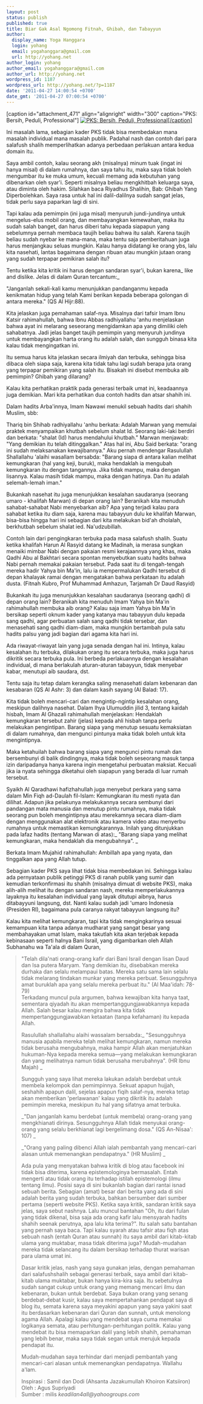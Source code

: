 ```yaml
---
layout: post
status: publish
published: true
title: Biar Gak Asal Ngomong Fitnah, Ghibah, dan Tabayyun
author:
  display_name: Yoga Hanggara
  login: yohang
  email: yogahanggara@gmail.com
  url: http://yohang.net
author_login: yohang
author_email: yogahanggara@gmail.com
author_url: http://yohang.net
wordpress_id: 1187
wordpress_url: http://yohang.net/?p=1187
date: '2011-04-27 14:00:54 +0700'
date_gmt: '2011-04-27 07:00:54 +0700'
---
```

[caption id="attachment\_471" align="alignright" width="300" caption="PKS: Bersih, Peduli, Professional"] [![](http://yohang.net/wp-content/uploads/2008/12/pkspalestina-300x219.jpg "PKS: Bersih, Peduli, Professional")[/caption]](http://yohang.net/wp-content/uploads/2008/12/pkspalestina.jpg)

Ini masalah lama, sebagian kader PKS tidak bisa membedakan mana masalah individual mana masalah publik. Padahal nash dan contoh dari para salafush shalih memperlihatkan adanya perbedaan perlakuan antara kedua domain itu.

Saya ambil contoh, kalau seorang akh (misalnya) minum tuak (ingat ini hanya misal) di dalam rumahnya, dan saya tahu itu, maka saya tidak boleh mengumbar itu ke muka umum, kecuali memang ada kebutuhan yang dibenarkan oleh syar'i. Seperti misalnya beliau mengkhitbah keluarga saya, atau diminta oleh hakim. Silahkan baca Riyadhus Shalihin, Bab: Ghibah Yang Diperbolehkan. Saya rasa untuk hal ini dalil-dalilnya sudah sangat jelas, tidak perlu saya paparkan lagi di sini.

Tapi kalau ada pemimpin (ini juga misal) menyuruh jundi-jundinya untuk mengelus-elus mobil orang, dan membayangkan kemewahan, maka itu sudah salah banget, dan harus diberi tahu kepada siapapun yang sebelumnya pernah membaca taujih beliau bahwa itu salah. Karena taujih beliau sudah nyebar ke mana-mana, maka tentu saja pemberitahuan juga harus menjangkau seluas mungkin. Kalau hanya didatangi ke orang ybs, lalu kita nasehati, lantas bagaimana dengan ribuan atau mungkin jutaan orang yang sudah terpapar pemikiran salah itu?

Tentu ketika kita kritik ini harus dengan sandaran syar'i, bukan karena_ like and dislike. Jelas di dalam Quran tercantum:_

"Janganlah sekali-kali kamu menunjukkan pandanganmu kepada kenikmatan hidup yang telah Kami berikan kepada beberapa golongan di antara mereka." (QS Al Hijr:88).

Kita jelaskan juga pemahaman salaf-nya. Misalnya dari tafsir Imam Ibnu Katsir rahimahullah, bahwa Ibnu Abbas radhiyallahu 'anhu menjelaskan bahwa ayat ini melarang seseorang mengidamkan apa yang dimiliki oleh sahabatnya. Jadi jelas banget taujih pemimpin yang menyuruh jundinya untuk membayangkan harta orang itu adalah salah, dan sungguh binasa kita kalau tidak mengingatkan ini.

Itu semua harus kita jelaskan secara ilmiyah dan terbuka, sehingga bisa dibaca oleh siapa saja, karena kita tidak tahu lagi sudah berapa juta orang yang terpapar pemikiran yang salah itu. Bisakah ini disebut membuka aib pemimpin? Ghibah yang dilarang?

Kalau kita perhatikan praktik pada generasi terbaik umat ini, keadaannya juga demikian. Mari kita perhatikan dua contoh hadits dan atsar shahih ini.

Dalam hadits Arba'innya, Imam Nawawi menukil sebuah hadits dari shahih Muslim, sbb:

Thariq bin Shihab radhiyallahu 'anhu berkata: Adalah Marwan yang memulai praktek menyampaikan khutbah sebelum shalat Id. Seorang laki-laki berdiri dan berkata: "shalat (Id) harus mendahului khutbah." Marwan menjawab: "Yang demikian itu telah ditinggalkan." Atas hal ini, Abu Said berkata: "orang ini sudah melaksanakan kewajibannya." Aku pernah mendengar Rasulullah Shallallahu 'alaihi wasallam bersabda: "Barang siapa di antara kalian melihat kemungkaran (hal yang keji, buruk), maka hendaklah ia mengubah kemungkaran itu dengan tangannya. Jika tidak mampu, maka dengan lisannya. Kalau masih tidak mampu, maka dengan hatinya. Dan itu adalah selemah-lemah iman."

Bukankah nasehat itu juga menunjukkan kesalahan saudaranya (seorang umaro - khalifah Marwan) di depan orang lain? Beranikah kita menuduh sahabat-sahabat Nabi menyebarkan aib? Apa yang terjadi kalau para sahabat ketika itu diam saja, karena mau tabayyun dulu ke khalifah Marwan, bisa-bisa hingga hari ini sebagian dari kita melakukan bid'ah dholalah, berkhutbah sebelum shalat ied. Na'udzubillah.

Contoh lain dari pengingkaran terbuka pada masa salafush shalih. Suatu ketika khalifah Harun Al Rasyid datang ke Madinah, ia merasa sungkan menaiki mimbar Nabi dengan pakaian resmi kerajaannya yang khas, maka Qadhi Abu al Bakhtari secara spontan menyebutkan suatu hadits bahwa Nabi pernah memakai pakaian tersebut. Pada saat itu di tengah-tengah mereka hadir Yahya bin Ma'in, lalu ia mempermalukan Qadhi tersebut di depan khalayak ramai dengan mengatakan bahwa perkataan itu adalah dusta. (Fitnah Kubro, Prof Muhammad Amhazun, Tarjamah Dr Daud Rasyid)

Bukankah itu juga menunjukkan kesalahan saudaranya (seorang qadhi) di depan orang lain? Beranikah kita menuduh Imam Yahya bin Ma'in rahimahullah membuka aib orang? Kalau saja imam Yahya bin Ma'in bersikap seperti oknum kader yang katanya mau tabayyun dulu kepada sang qadhi, agar perbuatan salah sang qadhi tidak tersebar, dan menasehati sang qadhi diam-diam, maka mungkin bertambah pula satu hadits palsu yang jadi bagian dari agama kita hari ini.

Ada riwayat-riwayat lain yang juga senada dengan hal ini. Intinya, kalau kesalahan itu terbuka, dilakukan orang itu secara terbuka, maka juga harus dikritik secara terbuka pula. Ini berbeda perlakuannya dengan kesalahan individual, di mana berlakulah aturan-aturan tabayyun, tidak menyebar kabar, menutupi aib saudara, dst.

Tentu saja itu tetap dalam kerangka saling menasehati dalam kebenaran dan kesabaran (QS Al Ashr: 3) dan dalam kasih sayang (Al Balad: 17).

Kita tidak boleh mencari-cari dan mengintip-ngintip kesalahan orang, meskipun dalihnya nasehat. Dalam Ihya Ulumuddin jilid 3, tentang kaidah hisbah, Imam Al Ghazali rahimahullah menjelaskan: Hendaklah kemungkaran tersebut zahir (jelas) kepada ahli hisbah tanpa perlu melakukan pengintipan. Barang siapa yang menutup sesuatu kemaksiatan di dalam rumahnya, dan mengunci pintunya maka tidak boleh untuk kita mengintipnya.

Maka ketahuilah bahwa barang siapa yang mengunci pintu rumah dan bersembunyi di balik dindingnya, maka tidak boleh seseorang masuk tanpa izin daripadanya hanya karena ingin mengetahui perbuatan maksiat. Kecuali jika ia nyata sehingga diketahui oleh siapapun yang berada di luar rumah tersebut.

Syaikh Al Qaradhawi hafizhahullah juga menyebut perkara yang sama dalam Min Fiqh ad-Daulah fil-Islam: Kemungkaran itu mesti nyata dan dilihat. Adapun jika pelakunya melakukannya secara sembunyi dari pandangan mata manusia dan menutup pintu rumahnya, maka tidak seorang pun boleh mengintipnya atau merekamnya secara diam-diam dengan menggunakan alat elektronik atau kamera video atau menyerbu rumahnya untuk memastikan kemungkarannya. Inilah yang ditunjukkan pada lafaz hadits (tentang Marwan di atas):_ "Barang siapa yang melihat kemungkaran, maka hendaklah dia mengubahnya". _

Berkata Imam Mujahid rahimahullah: Ambillah apa yang nyata, dan tinggalkan apa yang Allah tutup.

Sebagian kader PKS saya lihat tidak bisa membedakan ini. Sehingga kalau ada pernyataan publik petinggi PKS di ranah publik yang sumir dan kemudian terkonfirmasi itu shahih (misalnya dimuat di website PKS), maka alih-alih melihat itu dengan sandaran nash, mereka memperlakukannya layaknya itu kesalahan individual yang layak ditutupi aibnya, harus ditabayyuni langsung, dst. Nanti kalau sudah jadi 'umaro Indonesia (Presiden RI), bagaimana pula caranya rakyat tabayyun langsung itu?

Kalau kita melihat kemungkaran, tapi kita tidak mengingkarinya sesuai kemampuan kita tanpa adanya mudharat yang sangat besar yang membahayakan umat Islam, maka takutlah kita akan terjebak kepada kebinasaan seperti halnya Bani Israil, yang digambarkan oleh Allah Subhanahu wa Ta'ala di dalam Quran,

> "Telah dila'nati orang-orang kafir dari Bani Israil dengan lisan Daud dan Isa putera Maryam. Yang demikian itu, disebabkan mereka durhaka dan selalu melampaui batas. Mereka satu sama lain selalu tidak melarang tindakan munkar yang mereka perbuat. Sesungguhnya amat buruklah apa yang selalu mereka perbuat itu." (Al Maa'idah: 78-79)  
> Terkadang muncul pula argumen, bahwa kewajiban kita hanya taat, sementara qiyadah itu akan mempertanggungjawabkannya kepada Allah. Salah besar kalau mengira bahwa kita tidak mempertanggungjawabkan ketaatan (tanpa kefahaman) itu kepada Allah.
> 
> Rasulullah shallallahu alaihi wassalam bersabda:_ "Sesungguhnya manusia apabila mereka telah melihat kemungkaran, namun mereka tidak berusaha mengubahnya, maka hampir Allah akan menjatuhkan hukuman-Nya kepada mereka semua—yang melakukan kemungkaran dan yang melihatnya namun tidak berusaha merubahnya". (HR Ibnu Majah) _
> 
> Sungguh yang saya lihat mereka lakukan adalah berdebat untuk membela kelompok dan pemimpinnya. Sekuat apapun hujjah, seshahih apapun dalil, sejelas apapun fiqih salaf-nya, mereka tetap akan memberikan 'perlawanan' kalau yang dikritik itu adalah pemimpin mereka, meskipun itu hal yang sifatnya amat terbuka.
> 
> _"Dan janganlah kamu berdebat (untuk membela) orang-orang yang mengkhianati dirinya. Sesungguhnya Allah tidak menyukai orang-orang yang selalu berkhianat lagi bergelimang dosa." (QS An-Nisaa': 107) _
> 
> _"Orang yang paling dibenci Allah ialah pembantah yang mencari-cari alasan untuk memenangkan pendapatnya." (HR Muslim) _
> 
> Ada pula yang menyatakan bahwa kritik di blog atau facebook ini tidak bisa diterima, karena epistemologinya bermasalah. Entah mengerti atau tidak orang itu terhadap istilah epistemologi (ilmu tentang ilmu). Posisi saya di sini bukanlah bagian dari rantai isnad sebuah berita. Sebagian (amat) besar dari berita yang ada di sini adalah berita yang sudah terbuka, bahkan bersumber dari sumber pertama (seperti website PKS). Ketika saya kritik, sandaran kritik saya jelas, saya sebut nashnya. Lalu muncul bantahan "Oh, itu dari fulan yang tidak dikenal, bisa saja ada orang kafir lalu mensyarah hadits shahih seenak perutnya, apa lalu kita terima?". Itu salah satu bantahan yang pernah saya baca. Tapi kalau syarah atau tafsir atau fiqh atas sebuah nash (entah Quran atau sunnah) itu saya ambil dari kitab-kitab ulama yang muktabar, masa tidak diterima juga? Mudah-mudahan mereka tidak selancang itu dalam bersikap terhadap thurat warisan para ulama umat ini.
> 
> Dasar kritik jelas, nash yang saya gunakan jelas, dengan pemahaman dari salafushshalih sebagai generasi terbaik, saya ambil dari kitab-kitab ulama muktabar, bukan hanya kira-kira saja. Itu sebetulnya sudah sangat cukup untuk orang yang memang mencari ilmu dan kebenaran, bukan untuk berdebat. Saya bukan orang yang senang berdebat-debat kusir, kalau saya mempertahankan pendapat saya di blog itu, semata karena saya meyakini apapun yang saya yakini saat itu berdasarkan kebenaran dari Quran dan sunnah, untuk menolong agama Allah. Apalagi kalau yang mendebat saya cuma memakai logikanya semata, atau perhitungan-perhitungan politik. Kalau yang mendebat itu bisa memaparkan dalil yang lebih shahih, pemahaman yang lebih benar, maka saya tidak segan untuk merujuk kepada pendapat itu.
> 
> Mudah-mudahan saya terhindar dari menjadi pembantah yang mencari-cari alasan untuk memenangkan pendapatnya. Wallahu a'lam.
> 
> Inspirasi : Samil dan Dodi (Ahsanta Jazakumullah Khoiron Katsiiron)  
> Oleh : Agus Supriyadi  
> Sumber : milis _keadilan4all@yahoogroups.com_